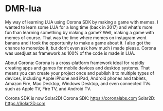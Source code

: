 # DMR-lua
My way of learning LUA using Corona SDK by making a game with memes. 
I wanted to learn some LUA for a long time (back in 2017) and what's more fun than learning something by making a game? 
Well, making a game with memes of course. That was the time where memes on instagram went banans and i took the opportunity to make a 
game about it. I also got the chance to monetize it, but don't even ask how much i made please. 
Corona was usedjust as framework as 100% of the code is made in LUA.

About Corona: Corona is a cross-platform framework ideal for rapidly creating apps and games for mobile devices and desktop systems. 
That means you can create your project once and publish it to multiple types of devices, including Apple iPhone and iPad, Android phones and tablets, 
Amazon Fire, Mac Desktop, Windows Desktop, and even connected TVs such as Apple TV, Fire TV, and Android TV.

Corona SDK is now Solar2D!
Corona SDK: https://coronalabs.com 
Solar2D: https://Solar2D.com 
